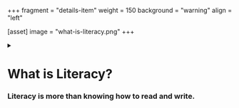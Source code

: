 +++
fragment = "details-item"
weight = 150
background = "warning"
align = "left"

[asset]
  image = "what-is-literacy.png"
+++

<details>
<summary>

# What is Literacy?
### Literacy is more than knowing how to read and write.

</summary>

***

A person who is literate can use reading, writing, speaking, and numerical skills effectively to understand and participate in the world around them.

Literacy is not a fixed skill. It needs to be exercised and challenged. Otherwise, the skill will not strengthen and may weaken.

There are 5 levels to define literacy in Canada. A person may be able to function at one of the lower levels, but would still be considered to have problems with literacy. 

</details>

